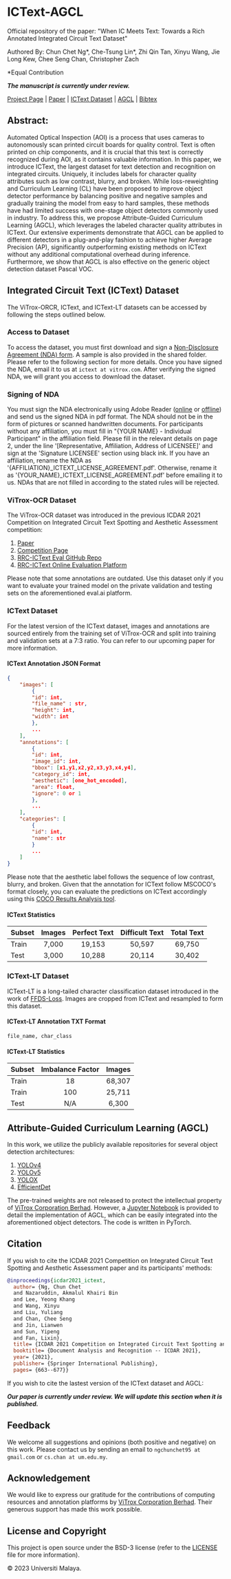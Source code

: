 # ICText-AGCL

Official repository of the paper: "When IC Meets Text: Towards a Rich Annotated Integrated Circuit Text Dataset"

Authored By:
Chun Chet Ng*, Che-Tsung Lin*, Zhi Qin Tan, Xinyu Wang, Jie Long Kew, Chee Seng Chan, Christopher Zach

*Equal Contribution

***The manuscript is currently under review.***

[Project Page]() | [Paper]() | [ICText Dataset](#integrated-circuit-text-ictext-dataset) | [AGCL](#attribute-guided-curriculum-learning-agcl) | [Bibtex](#citation)

## Abstract:
Automated Optical Inspection (AOI) is a process that uses cameras to autonomously scan printed circuit boards for quality control. Text is often printed on chip components, and it is crucial that this text is correctly recognized during AOI, as it contains valuable information. In this paper, we introduce ICText, the largest dataset for text detection and recognition on integrated circuits. Uniquely, it includes labels for character quality attributes such as low contrast, blurry, and broken. While loss-reweighting and Curriculum Learning (CL) have been proposed to improve object detector performance by balancing positive and negative samples and gradually training the model from easy to hard samples, these methods have had limited success with one-stage object detectors commonly used in industry. To address this, we propose Attribute-Guided Curriculum Learning (AGCL), which leverages the labeled character quality attributes in ICText. Our extensive experiments demonstrate that AGCL can be applied to different detectors in a plug-and-play fashion to achieve higher Average Precision (AP), significantly outperforming existing methods on ICText without any additional computational overhead during inference. Furthermore, we show that AGCL is also effective on the generic object detection dataset Pascal VOC.
## Integrated Circuit Text (ICText) Dataset
The ViTrox-ORCR, ICText, and ICText-LT datasets can be accessed by following the steps outlined below.

### Access to Dataset
To access the dataset, you must first download and sign a [Non-Disclosure Agreement (NDA) form](https://drive.google.com/drive/folders/1o13Kej3dpMhG0NuVihXD26MD2S5NoFBJ). A sample is also provided in the shared folder. Please refer to the following section for more details. Once you have signed the NDA, email it to us at `ictext at vitrox.com`. After verifying the signed NDA, we will grant you access to download the dataset.

### Signing of NDA
You must sign the NDA electronically using Adobe Reader ([online](https://www.adobe.com/acrobat/online/sign-pdf.html) or [offline](https://helpx.adobe.com/reader/using/sign-pdfs.html)) and send us the signed NDA in pdf format. The NDA should not be in the form of pictures or scanned handwritten documents. For participants without any affiliation, you must fill in "{YOUR NAME} - Individual Participant" in the affiliation field. Please fill in the relevant details on page 2, under the line '[Representative, Affiliation, Address of LICENSEE]' and sign at the 'Signature LICENSEE' section using black ink. If you have an affiliation, rename the NDA as '{AFFILIATION}_ICTEXT_LICENSE_AGREEMENT.pdf'. Otherwise, rename it as '{YOUR_NAME}_ICTEXT_LICENSE_AGREEMENT.pdf' before emailing it to us. NDAs that are not filled in according to the stated rules will be rejected.

### ViTrox-OCR Dataset
The ViTrox-OCR dataset was introduced in the previous ICDAR 2021 Competition on Integrated Circuit Text Spotting and Aesthetic Assessment competition:

1. [Paper](https://link.springer.com/chapter/10.1007/978-3-030-86337-1_44)
2. [Competition Page](https://ictext.v-one.my/)
3. [RRC-ICText Eval GitHub Repo](https://github.com/vitrox-technologies/ictext_eval)
4. [RRC-ICText Online Evaluation Platform](https://eval.ai/web/challenges/challenge-page/756)

Please note that some annotations are outdated. Use this dataset only if you want to evaluate your trained model on the private validation and testing sets on the aforementioned eval.ai platform.

### ICText Dataset
For the latest version of the ICText dataset, images and annotations are sourced entirely from the training set of ViTrox-OCR and split into training and validation sets at a 7:3 ratio. You can refer to our upcoming paper for more information.

#### ICText Annotation JSON Format
```json
{
    "images": [
        {
        "id": int,
        "file_name" : str,
        "height": int,
        "width": int
        },
        ...
    ],
    "annotations": [
        {
        "id": int,
        "image_id": int,
        "bbox": [x1,y1,x2,y2,x3,y3,x4,y4],
        "category_id": int,
        "aesthetic": [one_hot_encoded],
        "area": float,
        "ignore": 0 or 1
        },
        ...
    ],
    "categories": [
        {
        "id": int, 
        "name": str
        }
        ...
    ]
}
```
Please note that the aesthetic label follows the sequence of low contrast, blurry, and broken. Given that the annotation for ICText follow MSCOCO's format closely, you can evaluate the predictions on ICText accordingly using this [COCO Results Analysis tool](https://github.com/chunchet-ng/COCO_results_analysis).

#### ICText Statistics
| Subset | Images | Perfect Text | Difficult Text | Total Text |
| :--- | :----: | :----: | :----: | :----: |
| Train | 7,000 | 19,153 | 50,597 | 69,750 |
| Test | 3,000 | 10,288 | 20,114 | 30,402 |

### ICText-LT Dataset
ICText-LT is a long-tailed character classification dataset introduced in the work of [FFDS-Loss](https://github.com/nwjun/FFDS-Loss/tree/main). Images are cropped from ICText and resampled to form this dataset.

#### ICText-LT Annotation TXT Format
```file_name, char_class```

#### ICText-LT Statistics
| Subset | Imbalance Factor | Images|
| :--- | :----: | :----: |
| Train | 18 | 68,307 |
| Train | 100 | 25,711 |
| Test | N/A | 6,300 |

## Attribute-Guided Curriculum Learning (AGCL)
In this work, we utilize the publicly available repositories for several object detection architectures:

1. [YOLOv4](https://github.com/Tianxiaomo/pytorch-YOLOv4)
2. [YOLOv5](https://github.com/ultralytics/yolov5)
3. [YOLOX](https://github.com/Megvii-BaseDetection/YOLOX)
4. [EfficientDet](https://github.com/zylo117/Yet-Another-EfficientDet-Pytorch)

The pre-trained weights are not released to protect the intellectual property of [ViTrox Corporation Berhad](https://www.vitrox.com/). However, a [Jupyter Notebook](agcl.ipynb) is provided to detail the implementation of AGCL, which can be easily integrated into the aforementioned object detectors. The code is written in PyTorch.

## Citation
If you wish to cite the ICDAR 2021 Competition on Integrated Circuit Text Spotting and Aesthetic Assessment paper and its participants' methods:

```bibtex
@inproceedings{icdar2021_ictext,
  author= {Ng, Chun Chet
  and Nazaruddin, Akmalul Khairi Bin
  and Lee, Yeong Khang
  and Wang, Xinyu
  and Liu, Yuliang
  and Chan, Chee Seng
  and Jin, Lianwen
  and Sun, Yipeng
  and Fan, Lixin},
  title= {ICDAR 2021 Competition on Integrated Circuit Text Spotting and Aesthetic Assessment},
  booktitle= {Document Analysis and Recognition -- ICDAR 2021},
  year= {2021},
  publisher= {Springer International Publishing},
  pages= {663--677}}
```

If you wish to cite the lastest version of the ICText dataset and AGCL:

***Our paper is currently under review. We will update this section when it is published.***

## Feedback
We welcome all suggestions and opinions (both positive and negative) on this work. Please contact us by sending an email to `ngchunchet95 at gmail.com` or `cs.chan at um.edu.my`.

## Acknowledgement
We would like to express our gratitude for the contributions of computing resources and annotation platforms by [ViTrox Corporation Berhad](https://www.vitrox.com/). Their generous support has made this work possible.

## License and Copyright
This project is open source under the BSD-3 license (refer to the [LICENSE](LICENSE.txt) file for more information).

&#169; 2023 Universiti Malaya.
